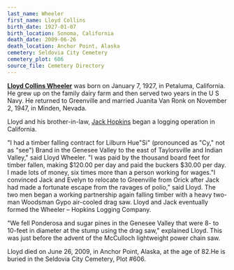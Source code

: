 ```yaml
---
last_name: Wheeler
first_name: Lloyd Collins
birth_date: 1927-01-07
birth_location: Sonoma, California
death_date: 2009-06-26
death_location: Anchor Point, Alaska
cemetery: Seldovia City Cemetery
cemetery_plot: 606
source_file: Cemetery Directory
---
```


[**Lloyd Collins Wheeler**](./Wheeler_Family.md) was born on January 7, 1927, in Petaluma,
California. He grew up on the family dairy farm and then served two
years in the U S Navy. He returned to Greenville and married Juanita Van
Ronk on November 2, 1947, in Minden, Nevada.

Lloyd and his brother-in-law, [Jack Hopkins](./Hopkins_Jack_Watson.md) began a logging operation in
California.

"I had a timber falling contract for Lilburn Hue"Si" (pronounced as
"Cy," not as "see") Brand in the Genesee Valley to the east of
Taylorsville and Indian Valley," said Lloyd Wheeler. "I was paid by the
thousand board feet for timber fallen, making $120.00 per day and paid
the buckers $30.00 per day. I made lots of money, six times more than a
person working for wages."I convinced Jack and Evelyn to relocate to
Greenville from Orick after Jack had made a fortunate escape from the
ravages of polio," said Lloyd. The two men began a working partnership
again falling timber with a heavy two-man Woodsman Gypo air-cooled drag
saw. Lloyd and Jack eventually formed the Wheeler – Hopkins Logging
Company.

"We fell Ponderosa and sugar pines in the Genesee Valley that were 8- to
10-feet in diameter at the stump using the drag saw," explained Lloyd.
This was just before the advent of the McCulloch lightweight power chain
saw.

Lloyd died on June 26, 2009, in Anchor Point, Alaska, at the age of
82.He is buried in the Seldovia City Cemetery, Plot \#606.

